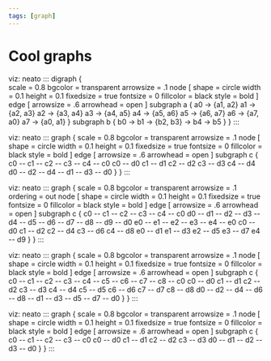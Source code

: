 ```yaml
---
tags: [graph]
---
```


# Cool graphs

viz: neato
:::
digraph {	
	scale = 0.8
	bgcolor = transparent
	arrowsize = .1
	node [
		shape     = circle
		width     = 0.1
		height    = 0.1
		fixedsize = true
		fontsize  = 0
		fillcolor = black
		style     = bold
	]
	edge [
		arrowsize = .6
		arrowhead = open
	]
	subgraph a {
		a0 -> {a1, a2}
		a1 -> {a2, a3}
		a2 -> {a3, a4}
		a3 -> {a4, a5}
		a4 -> {a5, a6}
		a5 -> {a6, a7}
		a6 -> {a7, a0}
		a7 -> {a0, a1}
	}
	subgraph b {
		b0 -> b1 -> {b2, b3} -> b4 -> b5
	}
}
:::

viz: neato
:::
graph {
	scale = 0.8
	bgcolor = transparent
	arrowsize = .1
	node [
		shape     = circle
		width     = 0.1
		height    = 0.1
		fixedsize = true
		fontsize  = 0
		fillcolor = black
		style     = bold
	]
	edge [
		arrowsize = .6
		arrowhead = open
	]
	subgraph c {
		c0 -- c1 -- c2 -- c3 -- c4 -- c0
		c0 -- d0
		c1 -- d1
		c2 -- d2
		c3 -- d3
		c4 -- d4
		d0 -- d2 -- d4 -- d1 -- d3 -- d0 
 	}
}
:::

viz: neato
:::
graph {
	scale = 0.8
	bgcolor   = transparent
	arrowsize = .1
	ordering  = out
	node [
		shape     = circle
		width     = 0.1
		height    = 0.1
		fixedsize = true
		fontsize  = 0
		fillcolor = black
		style     = bold
	]
	edge [
		arrowsize = .6
		arrowhead = open
	]
	subgraph c {
		c0 -- c1 -- c2 -- c3 -- c4 -- c0
		d0 -- d1 -- d2 -- d3 -- d4 -- d5 -- d6 -- d7 -- d8 -- d9 -- d0
		e0 -- e1 -- e2 -- e3 -- e4 -- e0
		c0 -- d0 
		c1 -- d2 
		c2 -- d4 
		c3 -- d6 
		c4 -- d8 
		e0 -- d1
		e1 -- d3 
		e2 -- d5 
		e3 -- d7 
		e4 -- d9
 	}
}
:::

viz: neato
:::
graph {
	scale = 0.8
	bgcolor = transparent
	arrowsize = .1
	node [
		shape     = circle
		width     = 0.1
		height    = 0.1
		fixedsize = true
		fontsize  = 0
		fillcolor = black
		style     = bold
	]
	edge [
		arrowsize = .6
		arrowhead = open
	]
	subgraph c {
		c0 -- c1 -- c2 -- c3 -- c4 -- c5 -- c6 -- c7 -- c8 -- c0
		c0 -- d0
		c1 -- d1
		c2 -- d2
		c3 -- d3
		c4 -- d4
		c5 -- d5
		c6 -- d6
		c7 -- d7
		c8 -- d8
		d0 -- d2 -- d4 -- d6 -- d8 -- d1 -- d3 -- d5 -- d7 -- d0
 	}
}
:::

viz: neato
:::
graph {
	scale = 0.8
	bgcolor = transparent
	arrowsize = .1
	node [
		shape     = circle
		width     = 0.1
		height    = 0.1
		fixedsize = true
		fontsize  = 0
		fillcolor = black
		style     = bold
	]
	edge [
		arrowsize = .6
		arrowhead = open
	]
	subgraph c {
		c0 -- c1 -- c2 -- c3 -- c0
		c0 -- d0
		c1 -- d1
		c2 -- d2
		c3 -- d3
		d0 -- d1 -- d2 -- d3 -- d0
 	}
}
:::